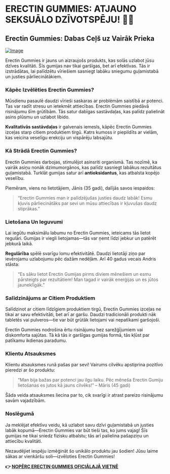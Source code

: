 # ERECTIN GUMMIES: ATJAUNO SEKSUĀLO DZĪVOTSPĒJU! 🍇💪

## Erectin Gummies: Dabas Ceļš uz Vairāk Prieka

[![Image](https://www2.sellhealth.com/262/erectingummies_6_1.jpg)](https://gchaffi.com/8tcTDtjS)

Erectin Gummies ir jauns un aizraujošs produkts, kas solās uzlabot jūsu dzīves kvalitāti. Šīs gumijas nav tikai garšīgas, bet arī efektīvas. Tās ir izstrādātas, lai palīdzētu vīriešiem sasniegt labāku sniegumu guļamistabā un justies pārliecinātākiem.

### Kāpēc Izvēlēties Erectin Gummies?

Mūsdienu pasaulē daudzi vīrieši saskaras ar problēmām saistībā ar potenci. Tas var radīt stresu un ietekmēt attiecības. Erectin Gummies piedāvā risinājumu šīm grūtībām. Tās satur dabīgas sastāvdaļas, kas palīdz palielināt asins plūsmu un uzlabot libido.

**Kvalitatīvās sastāvdaļas** ir galvenais iemesls, kāpēc Erectin Gummies izceļas starp citiem produktiem tirgū. Katrs kumoss ir piepildīts ar vielām, kas veicina veselīgu erekciju un vispārēju labsajūtu.

### Kā Strādā Erectin Gummies?

Erectin Gummies darbojas, stimulējot asinsriti organismā. Tas nozīmē, ka vairāk asiņu nonāk dzimumorgānos, kas palīdz sasniegt labākus rezultātus guļamistabā. Turklāt gumijas satur arī **antioksidantus**, kas atbalsta kopējo veselību.

Piemēram, viens no lietotājiem, Jānis (35 gadi), dalījās savos iespaidos:

> “Erectin Gummies man ir palīdzējušas justies daudz labāk! Esmu kļuvis pārliecinātāks par sevi un mūsu attiecības ir kļuvušas daudz stiprākas.”

### Lietošana Un Ieguvumi

Lai iegūtu maksimālu labumu no Erectin Gummies, ieteicams tās lietot regulāri. Gumijas ir viegli lietojamas—tās var ņemt līdzi jebkur un patērēt jebkurā laikā. 

**Regulārība** spēlē svarīgu lomu efektivitātē. Daudzi lietotāji ziņo par ievērojamu uzlabojumu pēc dažām nedēļām. Arī 40 gadus vecais Andris stāsta:

> “Es sāku lietot Erectin Gumijas pirms diviem mēnešiem un esmu pārsteigts par rezultātiem! Man tagad ir vairāk enerģijas un es jūtos jauneklīgāk.”

### Salīdzinājums ar Citiem Produktiem

Salīdzinot ar citiem līdzīgiem produktiem tirgū, Erectin Gummies izceļas ne tikai ar savu efektivitāti, bet arī ar garšu. Daudzi tradicionāli produkti nāk tabletēs vai pulveros—tie var būt grūtāk lietojami vai nepatīkami garšojoši.

Erectin Gummies nodrošina ērtu risinājumu bez sarežģījumiem vai diskomforta sajūtas. Tā kā tās ir garšīgas gumijas formā, tās kļūst par patīkamu ikdienas paradumu.

### Klientu Atsauksmes

Klientu atsauksmes runā pašas par sevi! Vairums cilvēku apstiprina pozitīvo pieredzi ar šo produktu:

> “Man bija bažas par potenci jau ilgu laiku. Pēc mēneša Erectin Gumiju lietošanas es jutos kā jauns cilvēks!” – Māris (45 gadi)

Šāda veida atsauksmes liecina par to, cik svarīgi ir atrast pareizo risinājumu savām vajadzībām.

### Noslēgumā

Ja meklējat efektīvu veidu, kā uzlabot savu dzīvi guļamistabā un justies labāk kopumā—Erectin Gummies var būt tieši tas, ko jums vajag! Šīs gumijas ne tikai sniedz fizisku atbalstu; tās arī palielina pašapziņu un attiecību kvalitāti.

Nezaudējiet iespēju izmēģināt šo unikālo produktu jau šodien! Jūsu laime sākas ar vienkāršu soli—izvēloties Erectin Gummies!



**👉 [NOPĒRC ERECTIN GUMMIES OFICIĀLAJĀ VIETNĒ](https://gchaffi.com/8tcTDtjS)**